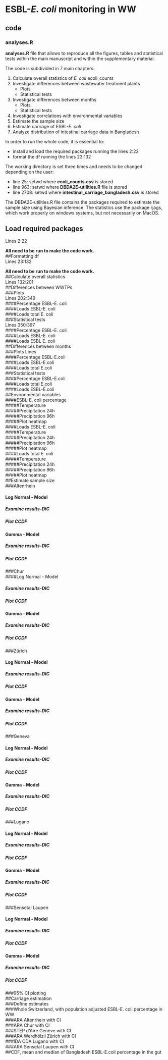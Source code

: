 # ESBL-_E. coli_ monitoring in WW
## code 
### analyses.R 
**analyses.R** file that allows to reproduce all the figures, tables and statistical tests within the main manuscript and within the supplementary material. 

The code is subdivided in 7 main chapters:
1. Calculate overall statistics of _E. coli_ ecoli_counts
2. Investigate differences between wastewater treatment plants
    - Plots
    - Statistical tests
3. Investigate differences between months
    - Plots
    - Statistical tests
4. Investigate correlations with environmental variables
5. Estimate the sample size
6. Estimate carriage of ESBL-_E. coli_
7. Analyze distribution of intestinal carriage data in Bangladesh

In order to run the whole code, it is essential to:
- install and load the required packages running the lines 2:22
- format the df running the lines 23:132

The working directory is set three times and needs to be changed depending on the user:
- line 25: setwd where **ecoli_counts.csv** is stored
- line 963: setwd where **DBDA2E-utilities.R** file is stored
- line 2708: setwd where **intestinal_carriage_bangladesh.csv** is stored

The DBDA2E-utilities.R file contains the packages required to estimate the sample size using Bayesian inference. The statistics use the package rjags, which work properly on windows systems, but not necessarily on MacOS. 

## Load required packages
Lines 2:22

**All need to be run to make the code work.**                                                                         
##Formatting df  
Lines 23:132

**All need to be run to make the code work.**                                                                  
##Calculate overall statistics   
Lines 132:201                                              
##Differences between WWTPs                                                                   
###Plots        
Lines 202:349                                                               
####Percentage ESBL-E. coli                                                              
####Loads ESBL-E. coli                                                                
####Loads total E. coli                                                                     
###Statistical tests  
Lines 350:397                                                 
####Percentage ESBL-E. coli                                                                
####Loads ESBL-E. coli                                                                      
####Loads ESBL E. coli                                                                      
##Differences between months                                           
###Plots
Lines                                                                          
####Percentage ESBL-E.coli                                                           
####Loads ESBL-E.coli                                                                  
####Loads total E.coli                                                                 
###Statistical tests                                                               
####Percentage ESBL-E.coli                                                            
####Loads total E.coli                                                                 
####Loads ESBL-E.coli                                                                  
##Environmental variables                                                                       
####ESBL-E. coli percentage                                                            
#####Temperature                                                        
#####Precipitation 24h                                                  
#####Precipitation 96h                                           
#####Plot heatmap                                                
####Loads ESBL-E. coli                                                                   
#####Temperature                                                      
#####Precipitation 24h                                                         
#####Precipitation 96h                                             
#####Plot heatmap                                                
####Loads total E. coli                                                        
#####Temperature                                                                
#####Precipitation 24h                                                  
#####Precipitation 96h                                            
#####Plot heatmap                                                
##Estimate sample size                                                      
###Altenrhein                                                                          
#### Log Normal - Model                                                     
##### Examine results-DIC
##### Plot CCDF         
#### Gamma - Model                                                      
##### Examine results-DIC
##### Plot CCDF        
###Chur                                                                              
####Log Normal - Model                                                      
##### Examine results-DIC
##### Plot CCDF        
#### Gamma - Model                                                          
##### Examine results-DIC
##### Plot CCDF       
###Zürich                                                                        
#### Log Normal - Model                                                    
##### Examine results-DIC
##### Plot CCDF          
#### Gamma - Model                                                          
##### Examine results-DIC 
##### Plot CCDF         
###Geneva                                                                              
#### Log Normal - Model                                                     
##### Examine results-DIC
##### Plot CCDF          
#### Gamma - Model                                                         
##### Examine results-DIC
##### Plot CCDF          
###Lugano                                                                              
#### Log Normal - Model                                                     
##### Examine results-DIC
##### Plot CCDF         
#### Gamma - Model                                                        
##### Examine results-DIC 
##### Plot CCDF          
###Sensetal Laupen                                                                     
#### Log Normal - Model 
##### Examine results-DIC
##### Plot CCDF 
#### Gamma - Model                                                          
##### Examine results-DIC 
##### Plot CCDF        
###95% CI plotting                                                             
##Carriage estimation                                                                           
###Define estimates                                                                   
###Whole Switzerland, with population adjusted ESBL-E. coli percentage in WW               
###ARA Altenrhein with CI                                                                       
###ARA Chur with CI                                                                             
###STEP d'Aïre Genève with CI                                                                  
###ARA Werdhölzli Zürich with CI                                                               
###IDA CDA Lugano with CI                                                                       
###ARA Sensetal Laupen with CI                                                                 
##CDF, mean and median of Bangladesh ESBL-E.coli percentage in the gut
